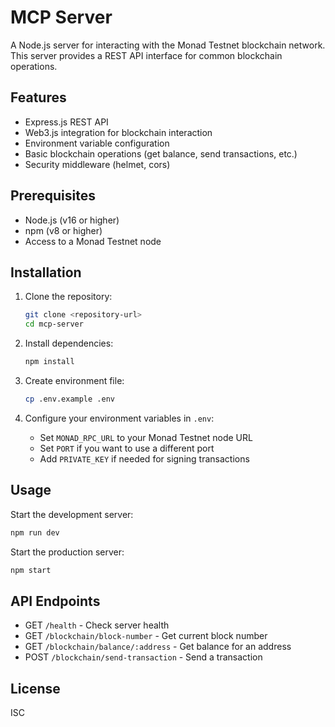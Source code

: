 # MCP Server

A Node.js server for interacting with the Monad Testnet blockchain network. This server provides a REST API interface for common blockchain operations.

## Features

- Express.js REST API
- Web3.js integration for blockchain interaction
- Environment variable configuration
- Basic blockchain operations (get balance, send transactions, etc.)
- Security middleware (helmet, cors)

## Prerequisites

- Node.js (v16 or higher)
- npm (v8 or higher)
- Access to a Monad Testnet node

## Installation

1. Clone the repository:
   ```bash
   git clone <repository-url>
   cd mcp-server
   ```

2. Install dependencies:
   ```bash
   npm install
   ```

3. Create environment file:
   ```bash
   cp .env.example .env
   ```

4. Configure your environment variables in `.env`:
   - Set `MONAD_RPC_URL` to your Monad Testnet node URL
   - Set `PORT` if you want to use a different port
   - Add `PRIVATE_KEY` if needed for signing transactions

## Usage

Start the development server:
```bash
npm run dev
```

Start the production server:
```bash
npm start
```

## API Endpoints

- GET `/health` - Check server health
- GET `/blockchain/block-number` - Get current block number
- GET `/blockchain/balance/:address` - Get balance for an address
- POST `/blockchain/send-transaction` - Send a transaction

## License

ISC 